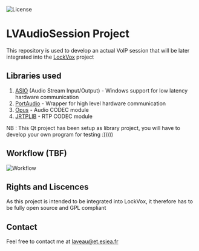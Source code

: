 ![License](https://img.shields.io/github/license/ValentinGrim/LockVox)

# LVAudioSession Project
This repository is used to develop an actual VoIP session that will be later integrated into the [LockVox](https://github.com/ValentinGrim/LockVox) project

## Libraries used
1. [ASIO](https://new.steinberg.net/developers/) (Audio Stream Input/Output) - Windows support for low latency hardware communication
2. [PortAudio](http://files.portaudio.com/download.html) - Wrapper for high level hardware communication
3. [Opus](https://opus-codec.org/downloads/) - Audio CODEC module
4. [JRTPLIB](https://github.com/j0r1/JRTPLIB)  - RTP CODEC module

NB : This Qt project has been setup as library project, you will have to develop your own program for testing :)))))

## Workflow (TBF)
![Workflow](https://github.com/hyugzz/LVAudioSession/blob/master/LVAS_Client.png)

## Rights and Liscences
As this project is intended to be integrated into LockVox, it therefore has to be fully open source and GPL compliant

## Contact
Feel free to contact me at laveau@et.esiea.fr

